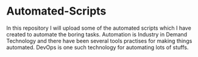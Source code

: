 # Automated-Scripts
In this repository I will upload some of the automated scripts which I have created to automate the boring tasks. Automation is Industry in Demand Technology and there have been several tools practises for making things automated. DevOps is one such technology for automating lots of stuffs.
